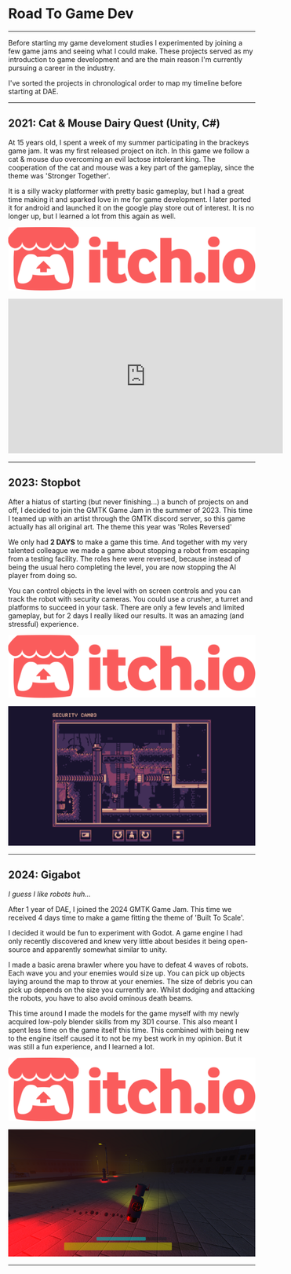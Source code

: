 # Road To Game Dev

---

Before starting my game develoment studies I experimented by joining a few game jams and seeing what I could make.
These projects served as my introduction to game development and are the main reason I'm currently pursuing a career in the industry.

I've sorted the projects in chronological order to map my timeline before starting at DAE.

---

## 2021: Cat & Mouse Dairy Quest (Unity, C#)
At 15 years old, I spent a week of my summer participating in the brackeys game jam. It was my first released project on itch.
In this game we follow a cat & mouse duo overcoming an evil lactose intolerant king. The cooperation of the cat and mouse was a key part of the gameplay, since the theme was 'Stronger Together'.

It is a silly wacky platformer with pretty basic gameplay, but I had a great time making it and sparked love in me for game development.
I later ported it for android and launched it on the google play store out of interest. It is no longer up, but I learned a lot from this again as well.

[<img src="../assets/images/icons/itch.svg" alt="itch.io" class="itch-button">](https://nuffuru.itch.io/cat-and-mouse-dairy-quest)

<iframe width="560" height="315" src="https://www.youtube.com/embed/htHgebch1rs" title="Build String presentation" frameborder="0" allow="accelerometer; autoplay; clipboard-write; encrypted-media; gyroscope; picture-in-picture" allowfullscreen></iframe>

---

## 2023: Stopbot
After a hiatus of starting (but never finishing...) a bunch of projects on and off, I decided to join the GMTK Game Jam in the summer of 2023.
This time I teamed up with an artist through the GMTK discord server, so this game actually has all original art. The theme this year was 'Roles Reversed'

We only had **2 DAYS** to make a game this time. And together with my very talented colleague we made a game about stopping a robot from escaping from a testing facility. The roles here were reversed, because instead of being the usual hero completing the level, you are now stopping the AI player from doing so. 

You can control objects in the level with on screen controls and you can track the robot with security cameras. You could use a crusher, a turret and platforms to succeed in your task. There are only a few levels and limited gameplay, but for 2 days I really liked our results. It was an amazing (and stressful) experience.

[<img src="../assets/images/icons/itch.svg" alt="itch.io" class="itch-button">](https://nuffuru.itch.io/stopbot)

![Screenshot of Stopbot](../assets/images/roadtogamedev/stopbot.png)

---

## 2024: Gigabot
*I guess I like robots huh...*

After 1 year of DAE, I joined the 2024 GMTK Game Jam. This time we received 4 days time to make a game fitting the theme of 'Built To Scale'.

I decided it would be fun to experiment with Godot. A game engine I had only recently discovered and knew very little about besides it being open-source and apparently somewhat similar to unity.

I made a basic arena brawler where you have to defeat 4 waves of robots. Each wave you and your enemies would size up. You can pick up objects laying around the map to throw at your enemies. The size of debris you can pick up depends on the size you currently are. Whilst dodging and attacking the robots, you have to also avoid ominous death beams.

This time around I made the models for the game myself with my newly acquired low-poly blender skills from my 3D1 course. This also meant I spent less time on the game itself this time. This combined with being new to the engine itself caused it to not be my best work in my opinion. But it was still a fun experience, and I learned a lot.

[<img src="../assets/images/icons/itch.svg" alt="itch.io" class="itch-button">](https://nuffuru.itch.io/gigabot)

![Screenshot of Gigabot](../assets/images/roadtogamedev/gigabot.png)

---